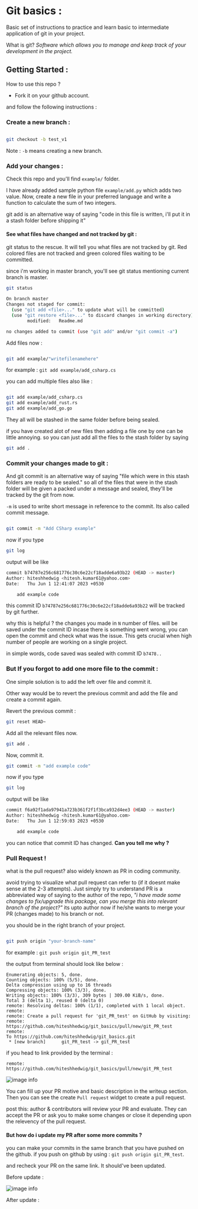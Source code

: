 # Git basics :

Basic set of instructions to practice and learn basic to intermediate application of git in your project.

What is git? *Software which allows you to manage and keep track of your development in the project.*

## Getting Started :

How to use this repo ?
- Fork it on your github account. 

and follow the following instructions :

### Create a new branch :
```bash

git checkout -b test_v1
```
Note : `-b` means creating a new branch.

### Add your changes :
Check this repo and you'll find `example/` folder.

I have already added sample python file `example/add.py` which adds two value. Now, create a new file in your preferred language and write a function to calculate the sum of two integers. 

git add is an alternative way of saying "code in this file is written, i'll put it in a stash folder before shipping it" 

#### See what files have changed and not tracked by git :

git status to the rescue. It will tell you what files are not tracked by git. Red colored files are not tracked and green colored files waiting to be committed.

since i'm working in master branch, you'll see git status mentioning current branch is master.

```bash
git status

On branch master
Changes not staged for commit:
  (use "git add <file>..." to update what will be committed)
  (use "git restore <file>..." to discard changes in working directory)
        modified:   Readme.md

no changes added to commit (use "git add" and/or "git commit -a")
```

Add files now :

```bash

git add example/"writefilenamehere"
```

for example : `git add example/add_csharp.cs `

you can add multiple files also like :
```bash

git add example/add_csharp.cs 
git add example/add_rust.rs
git add example/add_go.go 
```

They all will be stashed in the same folder before being sealed.

if you have created alot of new files then adding a file one by one can be little annoying. so you can just add all the files to the stash folder by saying
```bash
git add .
```


### Commit your changes made to git :

And git commit is an alternative way of saying "file which were in this stash folders are ready to be sealed." so all of the files that were in the stash folder will be given a packed under a message and sealed, they'll be tracked by the git from now.

`-m` is used to write short message in reference to the commit. Its also called commit message.

```bash

git commit -m "Add CSharp example"
```

now if you type
```bash
git log 
```
output will be like 
```bash
commit b74787e256c681776c30c6e22cf18adde6a93b22 (HEAD -> master)
Author: hiteshhedwig <hitesh.kumar61@yahoo.com>
Date:   Thu Jun 1 12:41:07 2023 +0530

    add example code
```

this commit ID `b74787e256c681776c30c6e22cf18adde6a93b22` will be tracked by git further. 

why this is helpful ? the changes you made in `N` number of files. will be saved under the commit ID incase there is something went wrong, you can open the commit and check what was the issue. This gets crucial when high number of people are working on a single project. 

in simple words, code saved was sealed with commit ID `b7478..`



### But If you forgot to add one more file to the commit :

One simple solution is to add the left over file and commit it. 

Other way would be to revert the previous commit and add the file and create a commit again.

Revert the previous commit :
```bash
git reset HEAD~
```

Add all the relevant files now.

```bash
git add .
```
Now, commit it.

```bash
git commit -m "add example code"
```

now if you type
```bash
git log 
```
output will be like 
```bash
commit f6a92f1ada97941a723b361f2f1f3bca932d4ee3 (HEAD -> master)
Author: hiteshhedwig <hitesh.kumar61@yahoo.com>
Date:   Thu Jun 1 12:59:03 2023 +0530

    add example code
```

you can notice that commit ID has changed. **Can you tell me why ?** 

### Pull Request !

what is the pull request? also widely known as PR in coding community.

avoid trying to visualize what pull request can refer to (if it doesnt make sense at the 2-3 attempts). Just simply try to understand PR is a abbreviated way of saying to the author of the repo, *"i have made some changes to fix/upgrade this package, can you merge this into relevant branch of the project?"* its upto author now if he/she wants to merge your PR (changes made) to his branch or not.

you should be in the right branch of your project.

```bash

git push origin "your-branch-name"
```
for example : `git push origin git_PR_test`

the output from terminal should look like below :

```
Enumerating objects: 5, done.
Counting objects: 100% (5/5), done.
Delta compression using up to 16 threads
Compressing objects: 100% (3/3), done.
Writing objects: 100% (3/3), 309 bytes | 309.00 KiB/s, done.
Total 3 (delta 1), reused 0 (delta 0)
remote: Resolving deltas: 100% (1/1), completed with 1 local object.
remote: 
remote: Create a pull request for 'git_PR_test' on GitHub by visiting:
remote:      https://github.com/hiteshhedwig/git_basics/pull/new/git_PR_test
remote: 
To https://github.com/hiteshhedwig/git_basics.git
 * [new branch]      git_PR_test -> git_PR_test
 ```

if you head to link provided by the terminal :

```
remote: https://github.com/hiteshhedwig/git_basics/pull/new/git_PR_test
 ```

![image info](assets/pr_test.png)

You can fill up your PR motive and basic description in the writeup section. Then you can see the create `Pull request` widget to create a pull request.

post this: author & contributors will review your PR and evaluate. They can accept the PR or ask you to make some changes or close it depending upon the relevency of the pull request.

#### But how do i update my PR after some more commits ?

you can make your commits in the same branch that you have pushed on the github. if you push on github by using : `git push origin git_PR_test`.

and recheck your PR on the same link. It should've been updated.

Before update :

![image info](assets/pr_create_1.png)

After update :

